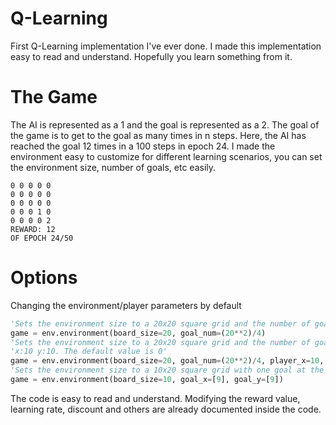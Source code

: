 # Q-Learning
First Q-Learning implementation I've ever done.
I made this implementation easy to read and understand. Hopefully you learn something from it.

# The Game
The AI is represented as a 1 and the goal is represented as a 2.
The goal of the game is to get to the goal as many times in n steps.
Here, the AI has reached the goal 12 times in a 100 steps in epoch 24.
I made the environment easy to customize for different learning scenarios,
you can set the environment size, number of goals, etc easily.
```
0 0 0 0 0
0 0 0 0 0
0 0 0 0 0
0 0 0 1 0
0 0 0 0 2
REWARD: 12
OF EPOCH 24/50
```

# Options
Changing the environment/player parameters by default
```python
'Sets the environment size to a 20x20 square grid and the number of goals to 100'
game = env.environment(board_size=20, goal_num=(20**2)/4)
'Sets the environment size to a 20x20 square grid and the number of goals to 100 and also sets the player at the coordinates'
'x:10 y:10. The default value is 0'
game = env.environment(board_size=20, goal_num=(20**2)/4, player_x=10, player_y=10)
'Sets the environment size to a 10x20 square grid with one goal at the coordinates x:9 y:9'
game = env.environment(board_size=10, goal_x=[9], goal_y=[9])
```
The code is easy to read and understand. Modifying the reward value, learning rate, discount and others are already documented inside the code.
